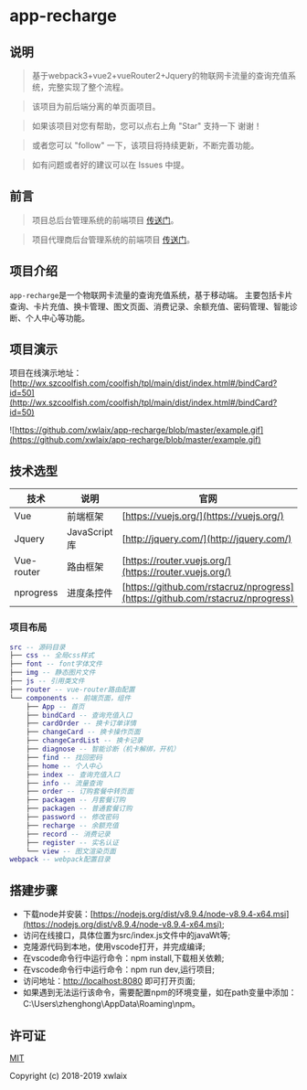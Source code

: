 # app-recharge

## 说明

> 基于webpack3+vue2+vueRouter2+Jquery的物联网卡流量的查询充值系统，完整实现了整个流程。

> 该项目为前后端分离的单页面项目。

> 如果该项目对您有帮助，您可以点右上角 "Star" 支持一下 谢谢！

> 或者您可以 "follow" 一下，该项目将持续更新，不断完善功能。

> 如有问题或者好的建议可以在 Issues 中提。

## 前言

> 项目总后台管理系统的前端项目
[传送门](https://github.com/xwlaix/admin-manage)。

> 项目代理商后台管理系统的前端项目
[传送门](https://github.com/xwlaix/agent-manage)。

## 项目介绍

`app-recharge`是一个物联网卡流量的查询充值系统，基于移动端。
主要包括卡片查询、卡片充值、换卡管理、图文页面、消费记录、余额充值、密码管理、智能诊断、个人中心等功能。

## 项目演示

项目在线演示地址：[http://wx.szcoolfish.com/coolfish/tpl/main/dist/index.html#/bindCard?id=50](http://wx.szcoolfish.com/coolfish/tpl/main/dist/index.html#/bindCard?id=50)  

![https://github.com/xwlaix/app-recharge/blob/master/example.gif](https://github.com/xwlaix/app-recharge/blob/master/example.gif)

## 技术选型

技术 | 说明 | 官网
----|----|----
Vue | 前端框架 | [https://vuejs.org/](https://vuejs.org/)
Jquery | JavaScript库 | [http://jquery.com/](http://jquery.com/)
Vue-router | 路由框架 | [https://router.vuejs.org/](https://router.vuejs.org/)
nprogress | 进度条控件 | [https://github.com/rstacruz/nprogress](https://github.com/rstacruz/nprogress)

### 项目布局

``` lua
src -- 源码目录
├── css -- 全局css样式
├── font -- font字体文件
├── img -- 静态图片文件
├── js -- 引用类文件
├── router -- vue-router路由配置
└── components -- 前端页面，组件
    ├── App -- 首页
    ├── bindCard -- 查询充值入口
    ├── cardOrder -- 换卡订单详情
    ├── changeCard -- 换卡操作页面
    ├── changeCardList -- 换卡记录
    ├── diagnose -- 智能诊断（机卡解绑，开机）
    ├── find -- 找回密码
    ├── home -- 个人中心
    ├── index -- 查询充值入口
    ├── info -- 流量查询
    ├── order -- 订购套餐中转页面
    ├── packagem -- 月套餐订购
    ├── packagen -- 普通套餐订购
    ├── password -- 修改密码
    ├── recharge -- 余额充值
    ├── record -- 消费记录
    ├── register -- 实名认证
    └── view -- 图文渲染页面
webpack -- webpack配置目录
```

## 搭建步骤
- 下载node并安装：[https://nodejs.org/dist/v8.9.4/node-v8.9.4-x64.msi](https://nodejs.org/dist/v8.9.4/node-v8.9.4-x64.msi);
- 访问在线接口，具体位置为src/index.js文件中的javaWt等;
- 克隆源代码到本地，使用vscode打开，并完成编译;
- 在vscode命令行中运行命令：npm install,下载相关依赖;
- 在vscode命令行中运行命令：npm run dev,运行项目;
- 访问地址：[http://localhost:8080](http://localhost:8080) 即可打开页面;
- 如果遇到无法运行该命令，需要配置npm的环境变量，如在path变量中添加：C:\Users\zhenghong\AppData\Roaming\npm。

## 许可证

[MIT](https://github.com/xwlaix/agent-manage/blob/master/LICENSE)

Copyright (c) 2018-2019 xwlaix
